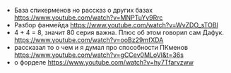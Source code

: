 - База спикерменов но рассказ о других базах https://www.youtube.com/watch?v=MNPTuYv9Rrc
- Разбор фанмейда https://www.youtube.com/watch?v=WvZDO_sTOBI
- 4 + 4 = 8, значит 80 серия важна. Плюс об этом говорил сам Дафук. https://www.youtube.com/watch?v=ooBz29mfXDA
- рассказал то о чем и я думал про способности ПКменов https://www.youtube.com/watch?v=gCCev0MLoVI&t=36s
- о форделе https://www.youtube.com/watch?v=hy7Tfarvzww
